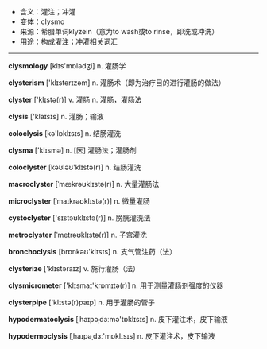 - <span class="definition">含义：灌注；冲灌</span>
- <span class="definition">变体：clysmo</span>
- <span class="definition">来源：希腊单词klyzein（意为to wash或to rinse，即洗或冲洗）</span>
- <span class="definition">用途：构成灌注；冲灌相关词汇</span>

---

<span class="vocabulary">**clysmology**</span> [klɪs'mɒlədʒi] n. 灌肠学

<span class="vocabulary">**clysterism**</span> ['klɪstәrɪzәm] n. 灌肠术（即为治疗目的进行灌肠的做法）

<span class="vocabulary">**clyster**</span> ['klɪstə(r)] v. 灌肠 n. 灌肠，灌肠法

<span class="vocabulary">**clysis**</span> ['klaɪsɪs] n. 灌肠；输液

<span class="vocabulary">**coloclysis**</span> [kə'lɒklɪsɪs] n. 结肠灌洗

<span class="vocabulary">**clysma**</span> ['klɪsmә] n. [医] 灌肠法；灌肠剂

<span class="vocabulary">**coloclyster**</span> [kəʊləʊ'klɪstə(r)] n. 结肠灌洗

<span class="vocabulary">**macroclyster**</span> [ˈmækrəʊklɪstə(r)] n. 大量灌肠法

<span class="vocabulary">**microclyster**</span> [ˈmaɪkrəʊklɪstə(r)] n. 微量灌肠

<span class="vocabulary">**cystoclyster**</span> ['sɪstəʊklɪstə(r)] n. 膀胱灌洗法

<span class="vocabulary">**metroclyster**</span> [ˈmetrəʊklɪstə(r)] n. 子宫灌洗

<span class="vocabulary">**bronchoclysis**</span> [brɒnkəʊ'klɪsɪs] n. 支气管注药（法）

<span class="vocabulary">**clysterize**</span> ['klɪstәraɪz] v. 施行灌肠（法）

<span class="vocabulary">**clysmicrometer**</span> ['klɪsmaɪ'krɒmɪtə(r)] n. 用于测量灌肠剂强度的仪器

<span class="vocabulary">**clysterpipe**</span> ['klɪstə(r)paɪp] n. 用于灌肠的管子

<span class="vocabulary">**hypodermatoclysis**</span> [ˌhaɪpәˌdɜːmә'tɒklɪsɪs] n. 皮下灌注术，皮下输液

<span class="vocabulary">**hypodermoclysis**</span> [ˌhaɪpәˌdɜː'mɒklɪsɪs] n. 皮下灌注术，皮下输液
